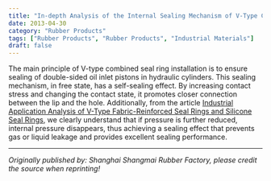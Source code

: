 ```yaml
---
title: "In-depth Analysis of the Internal Sealing Mechanism of V-Type Combined Seal Rings"
date: 2013-04-30
category: "Rubber Products"
tags: ["Rubber Products", "Rubber Products", "Industrial Materials"]
draft: false
---
```


The main principle of V-type combined seal ring installation is to ensure sealing of double-sided oil inlet pistons in hydraulic cylinders. This sealing mechanism, in free state, has a self-sealing effect. By increasing contact stress and changing the contact state, it promotes closer connection between the lip and the hole. Additionally, from the article [Industrial Application Analysis of V-Type Fabric-Reinforced Seal Rings and Silicone Seal Rings](http://www.smpolymer.com/xiangjiaozhipin/170/), we clearly understand that if pressure is further reduced, internal pressure disappears, thus achieving a sealing effect that prevents gas or liquid leakage and provides excellent sealing performance.

---

*Originally published by: Shanghai Shangmai Rubber Factory, please credit the source when reprinting!*